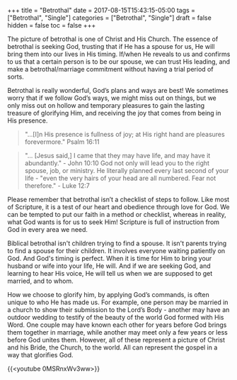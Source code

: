 +++
title = "Betrothal"
date = 2017-08-15T15:43:15-05:00
tags = ["Betrothal", "Single"]
categories = ["Betrothal", "Single"]
draft = false
hidden = false
toc = false
+++

The picture of betrothal is one of Christ and His Church. The essence of betrothal is seeking God, trusting that if He has a spouse for us, He will bring them into our lives in His timing. If/when He reveals to us and confirms to us that a certain person is to be our spouse, we can trust His leading, and make a betrothal/marriage commitment without having a trial period of sorts.

<!--more-->

Betrothal is really wonderful, God’s plans and ways are best! We sometimes worry that if we follow God’s ways, we might miss out on things, but we only miss out on hollow and temporary pleasures to gain the lasting treasure of glorifying Him, and receiving the joy that comes from being in His presence.

> "...[I]n His presence is fullness of joy; at His right hand are pleasures forevermore." Psalm 16:11

> "... [Jesus said,] I came that they may have life, and may have it abundantly." - John 10:10
God not only will lead you to the right spouse, job, or ministry. He literally planned every last second of your life - "even the very hairs of your head are all numbered. Fear not therefore." - Luke 12:7

Please remember that betrothal isn’t a checklist of steps to follow. Like most of Scripture, it is a test of our heart and obedience through love for God. We can be tempted to put our faith in a method or checklist, whereas in reality, what God wants is for us to seek Him! Scripture is full of instruction from God in every area we need.

Biblical betrothal isn't children trying to find a spouse. It isn't parents trying to find a spouse for their children. It involves everyone waiting patiently on God. And God's timing is perfect. When it is time for Him to bring your husband or wife into your life, He will. And if we are seeking God, and learning to hear His voice, He will tell us when we are supposed to get married, and to whom.

How we choose to glorify him, by applying God’s commands, is often unique to who He has made us. For example, one person may be married in a church to show their submission to the Lord’s Body - another may have an outdoor wedding to testify of the beauty of the world God formed with His Word. One couple may have known each other for years before God brings them together in marriage, while another may meet only a few years or less before God unites them. However, all of these represent a picture of Christ and his Bride, the Church, to the world. All can represent the gospel in a way that glorifies God.

{{<youtube 0MSRnxWv3ww>}}
